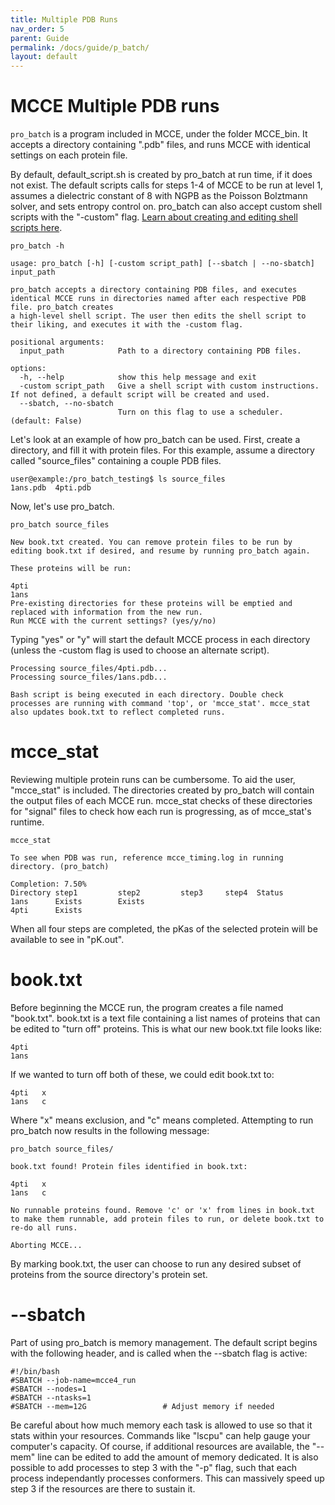 ```yaml
---
title: Multiple PDB Runs
nav_order: 5
parent: Guide
permalink: /docs/guide/p_batch/
layout: default
---
```

# MCCE Multiple PDB runs

`pro_batch` is a program included in MCCE, under the folder MCCE_bin. It accepts a directory containing ".pdb" files, and runs MCCE with identical settings on each protein file.

By default, default_script.sh is created by pro_batch at run time, if it does not exist. The default scripts calls for steps 1-4 of MCCE to be run at level 1, assumes a dielectric constant of 8 with NGPB as the Poisson Bolztmann solver, and sets entropy control on. pro_batch can also accept custom shell scripts with the "-custom" flag. [Learn about creating and editing shell scripts here](https://gunnerlab.github.io/mcce4_tutorial/docs/guide/submit_shell/).

```
pro_batch -h

usage: pro_batch [-h] [-custom script_path] [--sbatch | --no-sbatch] input_path

pro_batch accepts a directory containing PDB files, and executes identical MCCE runs in directories named after each respective PDB file. pro_batch creates
a high-level shell script. The user then edits the shell script to their liking, and executes it with the -custom flag.

positional arguments:
  input_path            Path to a directory containing PDB files.

options:
  -h, --help            show this help message and exit
  -custom script_path   Give a shell script with custom instructions. If not defined, a default script will be created and used.
  --sbatch, --no-sbatch
                        Turn on this flag to use a scheduler. (default: False)
```

Let's look at an example of how pro_batch can be used. First, create a directory, and fill it with protein files. For this example, assume a directory called "source_files" containing a couple PDB files.

```
user@example:/pro_batch_testing$ ls source_files
1ans.pdb  4pti.pdb
```

Now, let's use pro_batch. 

```
pro_batch source_files

New book.txt created. You can remove protein files to be run by editing book.txt if desired, and resume by running pro_batch again. 

These proteins will be run:

4pti
1ans
Pre-existing directories for these proteins will be emptied and replaced with information from the new run. 
Run MCCE with the current settings? (yes/y/no)
```

Typing "yes" or "y" will start the default MCCE process in each directory (unless the -custom flag is used to choose an alternate script).

```
Processing source_files/4pti.pdb...
Processing source_files/1ans.pdb...

Bash script is being executed in each directory. Double check processes are running with command 'top', or 'mcce_stat'. mcce_stat also updates book.txt to reflect completed runs.
```

# mcce_stat

Reviewing multiple protein runs can be cumbersome. To aid the user, "mcce_stat" is included. The directories created by pro_batch will contain the output files of each MCCE run. mcce_stat checks of these directories for "signal" files to check how each run is progressing, as of mcce_stat's runtime. 

```
mcce_stat

To see when PDB was run, reference mcce_timing.log in running directory. (pro_batch)

Completion: 7.50%
Directory step1         step2         step3     step4  Status
1ans      Exists        Exists                               
4pti      Exists
```

When all four steps are completed, the pKas of the selected protein will be available to see in "pK.out".

# book.txt

Before beginning the MCCE run, the program creates a file named "book.txt". book.txt is a text file containing a list names of proteins that can be edited to "turn off" proteins. This is what our new book.txt file looks like:

```
4pti
1ans
```

If we wanted to turn off both of these, we could edit book.txt to: 

```
4pti   x
1ans   c
```

Where "x" means exclusion, and "c" means completed. Attempting to run pro_batch now results in the following message:

```
pro_batch source_files/

book.txt found! Protein files identified in book.txt: 

4pti   x
1ans   c

No runnable proteins found. Remove 'c' or 'x' from lines in book.txt to make them runnable, add protein files to run, or delete book.txt to re-do all runs.

Aborting MCCE...
```

By marking book.txt, the user can choose to run any desired subset of proteins from the source directory's protein set.

# --sbatch

Part of using pro_batch is memory management. The default script begins with the following header, and is called when the --sbatch flag is active:

```
#!/bin/bash
#SBATCH --job-name=mcce4_run
#SBATCH --nodes=1
#SBATCH --ntasks=1
#SBATCH --mem=12G                 # Adjust memory if needed
```

Be careful about how much memory each task is allowed to use so that it stats within your resources. Commands like "lscpu" can help gauge your computer's capacity. Of course, if additional resources are available, the "--mem" line can be edited to add the amount of memory dedicated. It is also possible to add processes to step 3 with the "-p" flag, such that each process independantly processes conformers. This can massively speed up step 3 if the resources are there to sustain it.
